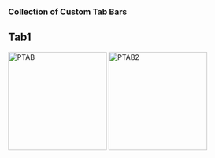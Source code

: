 ### Collection of Custom Tab Bars
## Tab1
<img src="https://github.com/user-attachments/assets/23eaebd2-eb4d-4eaa-a6cf-5f306b318065" alt="PTAB" width="200"/>
<img src="https://github.com/user-attachments/assets/777212b1-49be-4d73-a0d8-78844be54724" alt="PTAB2" width="200"/>
